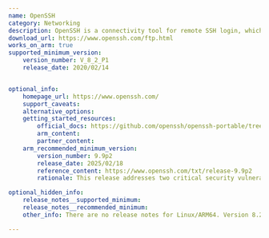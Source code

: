 ```yaml
---
name: OpenSSH
category: Networking
description: OpenSSH is a connectivity tool for remote SSH login, which encrypts all traffic to eliminate connection hijacking, eavesdropping, and other attacks.
download_url: https://www.openssh.com/ftp.html
works_on_arm: true
supported_minimum_version:
    version_number: V_8_2_P1
    release_date: 2020/02/14


optional_info:
    homepage_url: https://www.openssh.com/
    support_caveats:
    alternative_options:
    getting_started_resources:
        official_docs: https://github.com/openssh/openssh-portable/tree/master#building-from-git
        arm_content:
        partner_content:
    arm_recommended_minimum_version:
        version_number: 9.9p2
        release_date: 2025/02/18
        reference_content: https://www.openssh.com/txt/release-9.9p2
        rationale: This release addresses two critical security vulnerabilities and several functional bugs in OpenSSH. It fixes CVE-2025-26465, a logic error in ssh(1) (versions 6.8p1–9.9p1) that could allow a man-in-the-middle (MITM) attacker to impersonate servers when the VerifyHostKeyDNS option is enabled. It also resolves CVE-2025-26466, a vulnerability in sshd(8) (versions 9.5p1–9.9p1) that could lead to CPU and memory denial-of-service via SSH2_MSG_PING packets, mitigated by the PerSourcePenalties setting. 

optional_hidden_info:
    release_notes__supported_minimum:
    release_notes__recommended_minimum:
    other_info: There are no release notes for Linux/ARM64. Version 8.2 P1 got built and successfully tested from source on Neoverse N1. Prior versions fail to build and test on both AMD64 and ARM64.

---
```

